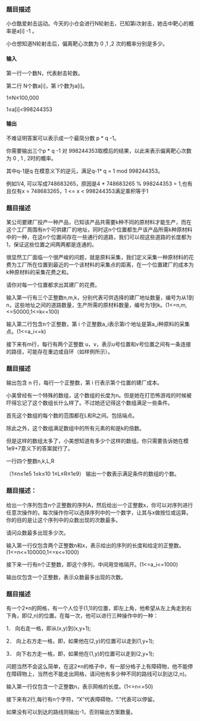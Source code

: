 ### 题目描述

小仓酷爱射击运动。今天的小仓会进行N轮射击，已知第i次射击，她击中靶心的概率是a[i] -1 。

小仓想知道N轮射击后，偏离靶心次数为 0 ,1 ,2 次的概率分别是多少。
#### 输入

第一行一个数N，代表射击轮数。

第二行 N个数a[i]，第 i个数为a[i]。

1≤N≤100,000

1≤a[i]<998244353

#### 输出
不难证明答案可以表示成一个最简分数 p * q -1。

你需要输出三个p * q -1 对 998244353取模后的结果，以此来表示偏离靶心次数为 0 , 1 , 2时的概率。

其中q-1是q 在模意义下的逆元，满足q-1* q = 1 mod 998244353。

例如1/4, 可以写成748683265，原因是4 * 748683265 % 998244353 = 1,也有且仅有x =  748683265，1 <= x < 998244353满足乘积等于1







### 题目描述

某公司要建厂投产一种产品，已知该产品共需要k种不同的原材料才能生产，而在这个工厂周围有n个可供建厂的地址，同时这n个位置都生产该产品所需k种原材料中的一种，在这n个位置间存在一些通行的道路，我们可以视这些道路的长度都为1，保证这些位置之间两两都是连通的。

很显然工厂面临一个很严峻的问题，就是原料采集，我们定义采集一种原材料的花费为工厂所在位置到最近的一个该材料的采集点的距离，在一个位置建厂的成本为k种原材料的采集花费之和。

请你对每一个位置都求出其建厂的花费。

输入第一行有三个正整数n,m,k，分别代表可供选择的建厂地址数量，编号为从1到n，这些地址之间的道路数量，生产所需的原材料数量，编号为1到k。(1<=n,m,<=50000,1<=k<=100)

输入第二行包含n个正整数，第 i 个正整数a_i表示第i个地址是第a_i种原料的采集点。(1<=a_i<=k)

接下来有m行，每行有两个正整数 u，v，表示u号位置和v号位置之间有一条连接的路径，可能存在重边或自环（如样例所示）。

### 题目描述

输出包含 n 行，每行一个正整数，第 i 行表示第个位置的建厂成本。

小美曾经有一个特殊的数组，这个数组的长度为n。但是她在打恐怖游戏的时候被吓得忘记了这个数组长什么样了。不过她还记得这个数组满足一些条件。

首先这个数组的每个数的范围都在L和R之间。包括端点。

除此之外，这个数组满足数组中的所有元素的和是k的倍数。

但是这样的数组太多了，小美想知道有多少个这样的数组。你只需要告诉她在模1e9+7意义下的答案就行了。

一行四个整数n,k,L,R

（1≤n≤1e5    1≤k≤10    1≤L≤R≤1e9）
输出一个数表示满足条件的数组的个数。

### 题目描述：
给出一个序列包含n个正整数的序列A，然后给出一个正整数x，你可以对序列进行任意次操作的，每次操作你可以选择序列中的一个数字，让其与x做按位或运算。你的目的是让这个序列中的众数出现的次数最多。

请问众数最多出现多少次。

输入第一行仅包含两个正整数n和x，表示给出的序列的长度和给定的正整数。(1<=n<=100000,1<=x<=1000)

接下来一行有n个正整数，即这个序列，中间用空格隔开。(1<=a_i<=1000)

输出仅包含一个正整数，表示众数最多出现的次数。



### 题目描述

有一个2*n的网格，有一个人位于(1,1)的位置，即左上角，他希望从左上角走到右下角，即(2,n)的位置。在每一次，他可以进行三种操作中的一种：

1． 向右走一格，即从(x,y)到(x,y+1);

2． 向上右方走一格，即，如果他在(2,y)的位置可以走到(1,y+1);

3． 向下右方走一格，即，如果他在(1,y)的位置可以走到(2,y+1);



问题当然不会这么简单，在这2*n的格子中，有一部分格子上有障碍物，他不能停在障碍物上，当然也不能走出网格，请问他有多少种不同的路线可以到达(2,n)。

输入第一行仅包含一个正整数n，表示网格的长度。(1<=n<=50)

接下来有2行,每行有n个字符，“X”代表障碍物，“.”代表可以停留。

如果没有可以到达的路线则输出-1，否则输出方案数量。

